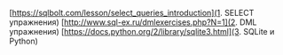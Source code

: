 [https://sqlbolt.com/lesson/select_queries_introduction](1. SELECT упражнения)
[http://www.sql-ex.ru/dmlexercises.php?N=1](2. DML упражнения)
[https://docs.python.org/2/library/sqlite3.html](3. SQLite и Python)
